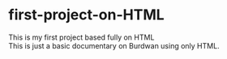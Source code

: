 # first-project-on-HTML
This is my first project based fully on HTML
<br>
This is just a basic documentary on Burdwan using only HTML.
